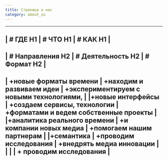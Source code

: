 ```yaml
---
title: Страница о нас
category: about_us
---
```


------------------------------------------------------------------------------------------------------------
|      # ГДЕ H1                |            # ЧТО H1            |           # КАК H1                       |
------------------------------------------------------------------------------------------------------------
|     # Направления H2         |         # Деятельность H2      |         # Формат H2                      |
------------------------------------------------------------------------------------------------------------
|  +новые форматы времени      |  +находим и развиваем идеи     | +экспериментируем с новыми технологиями, | 
|+новые интерфейсы             |  +создаем сервисы, технологии  | +форматами и ведем собственные проекты   |
|+аналитика реального времени  |  +и компании новых медиа       | +помогаем нашим партнерам                |
|+семантика                    |  +проводим исследования        | +внедрять медиа инновации                |
|                              |                                | + проводим исследования                  |
------------------------------------------------------------------------------------------------------------


